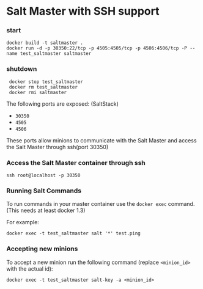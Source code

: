 # Salt Master with SSH support

### start

    docker build -t saltmaster .
    docker run -d -p 30350:22/tcp -p 4505:4505/tcp -p 4506:4506/tcp -P --name test_saltmaster saltmaster

### shutdown

     docker stop test_saltmaster
     docker rm test_saltmaster
     docker rmi saltmaster

The following ports are exposed: (SaltStack)

 * `30350`
 * `4505`
 * `4506`

These ports allow minions to communicate with the Salt Master and access the Salt Master through ssh(port 30350)

### Access the Salt Master container through ssh

```
ssh root@localhost -p 30350
```
### Running Salt Commands

To run commands in your master container use the `docker exec` command. (This needs at least docker 1.3)

For example:
```
docker exec -t test_saltmaster salt '*' test.ping
```

### Accepting new minions

To accept a new minion run the following command (replace `<minion_id>` with the actual id):
```
docker exec -t test_saltmaster salt-key -a <minion_id>


